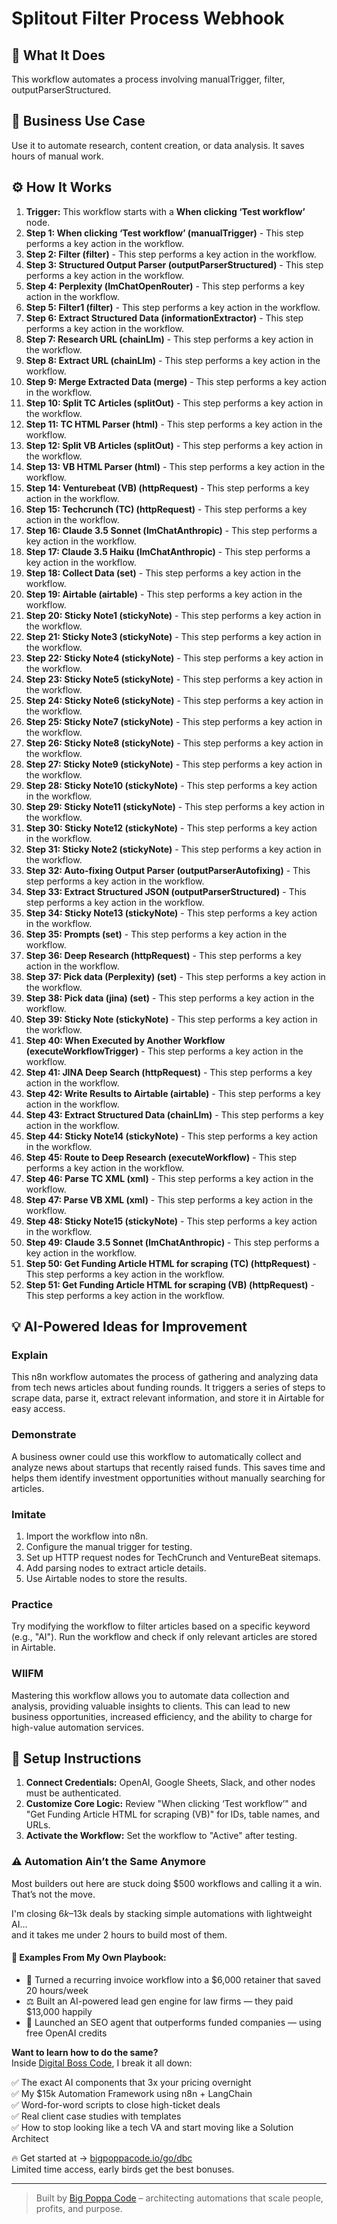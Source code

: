 # Splitout Filter Process Webhook

## 🚀 What It Does
This workflow automates a process involving manualTrigger, filter, outputParserStructured.

## 💼 Business Use Case
Use it to automate research, content creation, or data analysis. It saves hours of manual work.

## ⚙️ How It Works
1.  **Trigger:** This workflow starts with a **When clicking ‘Test workflow’** node.
2. **Step 1: When clicking ‘Test workflow’ (manualTrigger)** - This step performs a key action in the workflow.
3. **Step 2: Filter (filter)** - This step performs a key action in the workflow.
4. **Step 3: Structured Output Parser (outputParserStructured)** - This step performs a key action in the workflow.
5. **Step 4: Perplexity (lmChatOpenRouter)** - This step performs a key action in the workflow.
6. **Step 5: Filter1 (filter)** - This step performs a key action in the workflow.
7. **Step 6: Extract Structured Data  (informationExtractor)** - This step performs a key action in the workflow.
8. **Step 7: Research URL (chainLlm)** - This step performs a key action in the workflow.
9. **Step 8: Extract URL (chainLlm)** - This step performs a key action in the workflow.
10. **Step 9: Merge Extracted Data (merge)** - This step performs a key action in the workflow.
11. **Step 10: Split TC Articles (splitOut)** - This step performs a key action in the workflow.
12. **Step 11: TC HTML Parser (html)** - This step performs a key action in the workflow.
13. **Step 12: Split VB Articles (splitOut)** - This step performs a key action in the workflow.
14. **Step 13: VB HTML Parser (html)** - This step performs a key action in the workflow.
15. **Step 14: Venturebeat (VB) (httpRequest)** - This step performs a key action in the workflow.
16. **Step 15: Techcrunch (TC) (httpRequest)** - This step performs a key action in the workflow.
17. **Step 16: Claude 3.5 Sonnet (lmChatAnthropic)** - This step performs a key action in the workflow.
18. **Step 17: Claude 3.5 Haiku (lmChatAnthropic)** - This step performs a key action in the workflow.
19. **Step 18: Collect Data (set)** - This step performs a key action in the workflow.
20. **Step 19: Airtable (airtable)** - This step performs a key action in the workflow.
21. **Step 20: Sticky Note1 (stickyNote)** - This step performs a key action in the workflow.
22. **Step 21: Sticky Note3 (stickyNote)** - This step performs a key action in the workflow.
23. **Step 22: Sticky Note4 (stickyNote)** - This step performs a key action in the workflow.
24. **Step 23: Sticky Note5 (stickyNote)** - This step performs a key action in the workflow.
25. **Step 24: Sticky Note6 (stickyNote)** - This step performs a key action in the workflow.
26. **Step 25: Sticky Note7 (stickyNote)** - This step performs a key action in the workflow.
27. **Step 26: Sticky Note8 (stickyNote)** - This step performs a key action in the workflow.
28. **Step 27: Sticky Note9 (stickyNote)** - This step performs a key action in the workflow.
29. **Step 28: Sticky Note10 (stickyNote)** - This step performs a key action in the workflow.
30. **Step 29: Sticky Note11 (stickyNote)** - This step performs a key action in the workflow.
31. **Step 30: Sticky Note12 (stickyNote)** - This step performs a key action in the workflow.
32. **Step 31: Sticky Note2 (stickyNote)** - This step performs a key action in the workflow.
33. **Step 32: Auto-fixing Output Parser (outputParserAutofixing)** - This step performs a key action in the workflow.
34. **Step 33: Extract Structured JSON  (outputParserStructured)** - This step performs a key action in the workflow.
35. **Step 34: Sticky Note13 (stickyNote)** - This step performs a key action in the workflow.
36. **Step 35: Prompts (set)** - This step performs a key action in the workflow.
37. **Step 36: Deep Research (httpRequest)** - This step performs a key action in the workflow.
38. **Step 37: Pick data (Perplexity) (set)** - This step performs a key action in the workflow.
39. **Step 38: Pick data (jina) (set)** - This step performs a key action in the workflow.
40. **Step 39: Sticky Note (stickyNote)** - This step performs a key action in the workflow.
41. **Step 40: When Executed by Another Workflow (executeWorkflowTrigger)** - This step performs a key action in the workflow.
42. **Step 41: JINA Deep Search (httpRequest)** - This step performs a key action in the workflow.
43. **Step 42: Write Results to Airtable (airtable)** - This step performs a key action in the workflow.
44. **Step 43: Extract Structured Data (chainLlm)** - This step performs a key action in the workflow.
45. **Step 44: Sticky Note14 (stickyNote)** - This step performs a key action in the workflow.
46. **Step 45: Route to Deep Research (executeWorkflow)** - This step performs a key action in the workflow.
47. **Step 46: Parse TC XML (xml)** - This step performs a key action in the workflow.
48. **Step 47: Parse VB XML (xml)** - This step performs a key action in the workflow.
49. **Step 48: Sticky Note15 (stickyNote)** - This step performs a key action in the workflow.
50. **Step 49: Claude  3.5 Sonnet (lmChatAnthropic)** - This step performs a key action in the workflow.
51. **Step 50: Get Funding Article HTML for scraping (TC) (httpRequest)** - This step performs a key action in the workflow.
52. **Step 51: Get Funding Article HTML for scraping (VB) (httpRequest)** - This step performs a key action in the workflow.

## 💡 AI-Powered Ideas for Improvement
### Explain
This n8n workflow automates the process of gathering and analyzing data from tech news articles about funding rounds. It triggers a series of steps to scrape data, parse it, extract relevant information, and store it in Airtable for easy access.

### Demonstrate
A business owner could use this workflow to automatically collect and analyze news about startups that recently raised funds. This saves time and helps them identify investment opportunities without manually searching for articles.

### Imitate
1. Import the workflow into n8n.
2. Configure the manual trigger for testing.
3. Set up HTTP request nodes for TechCrunch and VentureBeat sitemaps.
4. Add parsing nodes to extract article details.
5. Use Airtable nodes to store the results.

### Practice
Try modifying the workflow to filter articles based on a specific keyword (e.g., "AI"). Run the workflow and check if only relevant articles are stored in Airtable.

### WIIFM
Mastering this workflow allows you to automate data collection and analysis, providing valuable insights to clients. This can lead to new business opportunities, increased efficiency, and the ability to charge for high-value automation services.

## 🔧 Setup Instructions
1. **Connect Credentials:** OpenAI, Google Sheets, Slack, and other nodes must be authenticated.
2. **Customize Core Logic:** Review "When clicking ‘Test workflow’" and "Get Funding Article HTML for scraping (VB)" for IDs, table names, and URLs.
3. **Activate the Workflow:** Set the workflow to "Active" after testing.

### ⚠️ Automation Ain’t the Same Anymore

Most builders out here are stuck doing $500 workflows and calling it a win.  
That’s not the move.  

I'm closing $6k–$13k deals by stacking simple automations with lightweight AI...  
and it takes me under 2 hours to build most of them.

#### 🧠 Examples From My Own Playbook:
- 🔁 Turned a recurring invoice workflow into a $6,000 retainer that saved 20 hours/week  
- ⚖️ Built an AI-powered lead gen engine for law firms — they paid $13,000 happily  
- 🚀 Launched an SEO agent that outperforms funded companies — using free OpenAI credits  

**Want to learn how to do the same?**  
Inside [Digital Boss Code](https://bigpoppacode.io/go/dbc), I break it all down:

✅ The exact AI components that 3x your pricing overnight  
✅ My $15k Automation Framework using n8n + LangChain  
✅ Word-for-word scripts to close high-ticket deals  
✅ Real client case studies with templates  
✅ How to stop looking like a tech VA and start moving like a Solution Architect  

🔥 Get started at → [bigpoppacode.io/go/dbc](https://bigpoppacode.io/go/dbc)  
Limited time access, early birds get the best bonuses.

---
> Built by [Big Poppa Code](https://bigpoppacode.io) – architecting automations that scale people, profits, and purpose.
